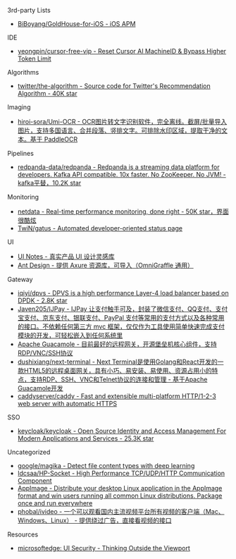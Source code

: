 3rd-party Lists

* [BiBoyang/GoldHouse-for-iOS - iOS APM](https://github.com/BiBoyang/GoldHouse-for-iOS)

IDE

* [yeongpin/cursor-free-vip - Reset Cursor AI MachineID & Bypass Higher Token Limit](https://github.com/yeongpin/cursor-free-vip)

Algorithms

* [twitter/the-algorithm - Source code for Twitter's Recommendation Algorithm - 40K star](https://github.com/twitter/the-algorithm)

Imaging

* [hiroi-sora/Umi-OCR - OCR图片转文字识别软件，完全离线。截屏/批量导入图片，支持多国语言、合并段落、竖排文字。可排除水印区域，提取干净的文本。基于 PaddleOCR](https://github.com/hiroi-sora/Umi-OCR)

Pipelines

* [redpanda-data/redpanda - Redpanda is a streaming data platform for developers. Kafka API compatible. 10x faster. No ZooKeeper. No JVM! - kafka平替，10.2K star](https://github.com/redpanda-data/redpanda)

Monitoring

* [netdata - Real-time performance monitoring, done right - 50K star，界面很酷炫](https://github.com/netdata/netdata)
* [TwiN/gatus - Automated developer-oriented status page](https://github.com/TwiN/gatus)

UI

* [UI Notes - 真实产品 UI 设计灵感库](https://uinotes.com/)
* [Ant Design - 提供 Axure 资源库，可导入（OmniGraffle 通用）](https://ant.design/)

Gateway

* [iqiyi/dpvs - DPVS is a high performance Layer-4 load balancer based on DPDK - 2.8K star](https://github.com/iqiyi/dpvs)
* [Javen205/IJPay - IJPay 让支付触手可及，封装了微信支付、QQ支付、支付宝支付、京东支付、银联支付、PayPal 支付等常用的支付方式以及各种常用的接口。不依赖任何第三方 mvc 框架，仅仅作为工具使用简单快速完成支付模块的开发，可轻松嵌入到任何系统里](https://github.com/Javen205/IJPay)
* [Apache Guacamole - 目前最好的远程网关，开源堡垒机核心组件，支持RDP/VNC/SSH协议](https://guacamole.apache.org/)
* [dushixiang/next-terminal - Next Terminal是使用Golang和React开发的一款HTML5的远程桌面网关，具有小巧、易安装、易使用、资源占用小的特点，支持RDP、SSH、VNC和Telnet协议的连接和管理 - 基于Apache Guacamole开发](https://github.com/dushixiang/next-terminal)
* [caddyserver/caddy - Fast and extensible multi-platform HTTP/1-2-3 web server with automatic HTTPS](https://github.com/caddyserver/caddy)

SSO

* [keycloak/keycloak - Open Source Identity and Access Management For Modern Applications and Services - 25.3K star](https://github.com/keycloak/keycloak)

Uncategorized

* [google/magika - Detect file content types with deep learning](https://github.com/google/magika)
* [ldcsaa/HP-Socket - High Performance TCP/UDP/HTTP Communication Component](https://github.com/ldcsaa/HP-Socket)
* [AppImage - Distribute your desktop Linux application in the AppImage format and win users running all common Linux distributions. Package once and run everywhere](https://github.com/AppImage)
* [phobal/ivideo - 一个可以观看国内主流视频平台所有视频的客户端（Mac、Windows、Linux） - 提供绕过广告，直接看视频的接口](https://github.com/phobal/ivideo)

Resources

* [microsoftedge: UI Security - Thinking Outside the Viewport](https://microsoftedge.github.io/edgevr/posts/ui-security-thinking-outside-the-viewport/)
